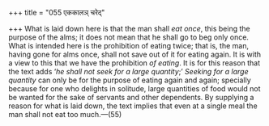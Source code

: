+++
title = "055 एककालञ् चरेद्"

+++
What is laid down here is that the man shall *eat once*, this being the
purpose of the alms; it does not mean that he shall go to beg only once.
What is intended here is the prohibition of eating twice; that is, the
man, having gone for alms once, shall not save out of it for eating
again. It is with a view to this that we have the prohibition *of
eating*. It is for this reason that the text adds ‘*he shall not seek
for a large quantity*;’ *Seeking for a large quantity* can only be for
the purpose of eating again and again; specially because for one who
delights in solitude, large quantities of food would not be wanted for
the sake of servants and other dependents. By supplying a reason for
what is laid down, the text implies that even at a single meal the man
shall not eat too much.—(55)


